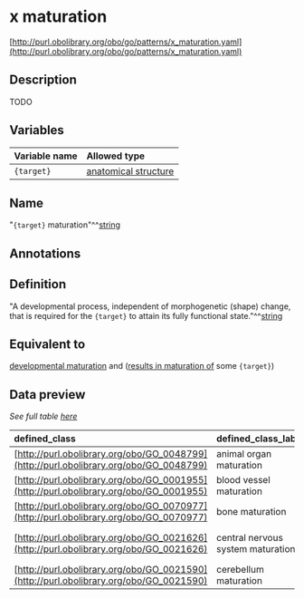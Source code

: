 # x maturation

[http://purl.obolibrary.org/obo/go/patterns/x_maturation.yaml](http://purl.obolibrary.org/obo/go/patterns/x_maturation.yaml)

## Description

TODO




## Variables

| Variable name | Allowed type |
|:--------------|:-------------|
| `{target}` | [anatomical structure](http://purl.obolibrary.org/obo/UBERON_0000061) |

## Name

"`{target}` maturation"^^[string](http://www.w3.org/2001/XMLSchema#string)

## Annotations



## Definition

"A developmental process, independent of morphogenetic (shape) change, that is required for the `{target}` to attain its fully functional state."^^[string](http://www.w3.org/2001/XMLSchema#string)

## Equivalent to

[developmental maturation](http://purl.obolibrary.org/obo/GO_0021700)  and ([results in maturation of](http://purl.obolibrary.org/obo/RO_0002299) some `{target}`)







## Data preview

*See full table [here](https://github.com/geneontology/go-ontology/tree/master/src/design_patterns/x_maturation.tsv)*

| defined_class | defined_class_label | target | target_label |
|:--|:--|:--|:--|
| [http://purl.obolibrary.org/obo/GO_0048799](http://purl.obolibrary.org/obo/GO_0048799) | animal organ maturation | [http://purl.obolibrary.org/obo/UBERON_0000062](http://purl.obolibrary.org/obo/UBERON_0000062) | organ |
| [http://purl.obolibrary.org/obo/GO_0001955](http://purl.obolibrary.org/obo/GO_0001955) | blood vessel maturation | [http://purl.obolibrary.org/obo/UBERON_0001981](http://purl.obolibrary.org/obo/UBERON_0001981) | blood vessel |
| [http://purl.obolibrary.org/obo/GO_0070977](http://purl.obolibrary.org/obo/GO_0070977) | bone maturation | [http://purl.obolibrary.org/obo/UBERON_0001474](http://purl.obolibrary.org/obo/UBERON_0001474) | bone element |
| [http://purl.obolibrary.org/obo/GO_0021626](http://purl.obolibrary.org/obo/GO_0021626) | central nervous system maturation | [http://purl.obolibrary.org/obo/UBERON_0001017](http://purl.obolibrary.org/obo/UBERON_0001017) | central nervous system |
| [http://purl.obolibrary.org/obo/GO_0021590](http://purl.obolibrary.org/obo/GO_0021590) | cerebellum maturation | [http://purl.obolibrary.org/obo/UBERON_0002037](http://purl.obolibrary.org/obo/UBERON_0002037) | cerebellum |

